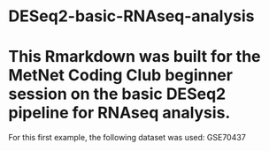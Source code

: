 # DESeq2-basic-RNAseq-analysis

# This Rmarkdown was built for the MetNet Coding Club beginner session on the basic DESeq2 pipeline for RNAseq analysis.

For this first example, the following dataset was used: GSE70437
